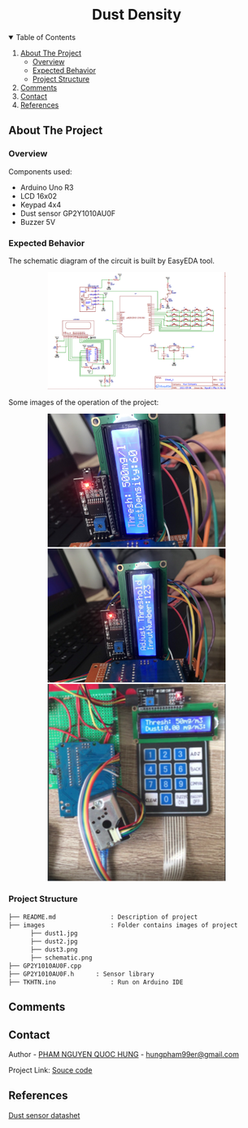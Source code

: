 <!-- PROJECT LOGO -->
<br />
<p align="center">
  <h1 align="center">Dust Density</h1>
  
  

<!-- TABLE OF CONTENTS -->
<details open="open">
  <summary>Table of Contents</summary>
  <ol>
    <li>
      <a href="#about-the-project">About The Project</a>
      <ul>
        <li><a href="#overview">Overview</a></li>
		<li><a href="#expected-behavior">Expected Behavior</a></li>
		<li><a href="#project-structure">Project Structure</a></li>
      </ul>
    </li>
	<li><a href="#comments">Comments</a></li>
    <li><a href="#contact">Contact</a></li>
    <li><a href="#references">References</a></li>
  </ol>
</details>



<!-- ABOUT THE PROJECT -->
## About The Project

### Overview
Components used:
* Arduino Uno R3<br>
* LCD 16x02<br>
* Keypad 4x4 <br>
* Dust sensor GP2Y1010AU0F<br>
* Buzzer 5V <br>
### Expected Behavior
<p>
The schematic diagram of the circuit is built by EasyEDA tool.
<p align="center">
  <img src="images/schematic.png" width="350" title="hover text">
</p>
Some images of the operation of the project:
<p align="center">
  <img src="images/dust1.jpg" width="350" title="hover text">
  <img src="images/dust2.jpg" width="350" title="hover text">
  <img src="images/dust3.png" width="350" title="hover text">
</p>


### Project Structure

```
├── README.md              	: Description of project
├── images              	: Folder contains images of project
      ├── dust1.jpg
      ├── dust2.jpg
      ├── dust3.png
      ├── schematic.png
├── GP2Y1010AU0F.cpp		
├── GP2Y1010AU0F.h		: Sensor library
├── TKHTN.ino         		: Run on Arduino IDE

```

<!-- GETTING STARTED -->
## Comments

<!-- CONTACT -->
## Contact

Author - [PHAM NGUYEN QUOC HUNG](https://hun9pham.github.io) - hungpham99er@gmail.com

Project Link: [Souce code](https://github.com/hun9pham/arduino-gp2y1010au0f.git)

## References
[Dust sensor datashet](https://pdf1.alldatasheet.com/datasheet-pdf/view/412700/SHARP/GP2Y1010AU0F.html)
